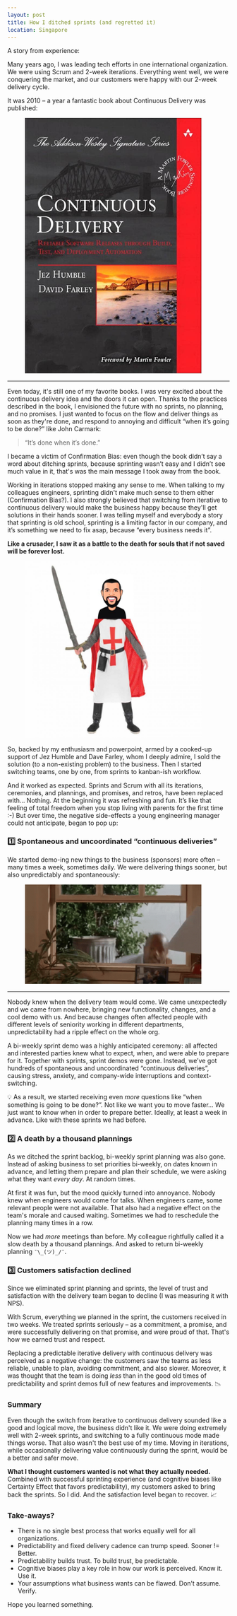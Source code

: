 ```yaml
---
layout: post
title: How I ditched sprints (and regretted it)
location: Singapore
---
```


A story from experience:

Many years ago, I was leading tech efforts in one international organization. We were using Scrum and 2-week iterations. Everything went well, we were conquering the market, and our customers were happy with our 2-week delivery cycle. 

It was 2010 – a year a fantastic book about Continuous Delivery was published:

<figure>
<a href="https://www.goodreads.com/book/show/8686650-continuous-delivery">
    <img src="/images/continuous.jpg" width="400px">
</a>
</figure>


---

Even today, it's still one of my favorite books. I was very excited about the continuous delivery idea and the doors it can open. Thanks to the practices described in the book, I envisioned the future with no sprints, no planning, and no promises. I just wanted to focus on the flow and deliver things as soon as they're done, and respond to annoying and difficult “when it’s going to be done?” like John Carmark:

> “It’s done when it’s done.”

I became a victim of Confirmation Bias: even though the book didn’t say a word about ditching sprints, because sprinting wasn’t easy and I didn’t see much value in it, that's was the main message I took away from the book. 

Working in iterations stopped making any sense to me. When talking to my colleagues engineers, sprinting didn't make much sense to them either (Confirmation Bias?). I also strongly believed that switching from iterative to continuous delivery would make the business happy because they'll get solutions in their hands sooner. I was telling myself and everybody a story that sprinting is old school, sprinting is a limiting factor in our company, and it’s something we need to fix asap, because “every business needs it”. 

**Like a crusader, I saw it as a battle to the death for souls that if not saved will be forever lost.**

<figure>
    <img src="/images/crusader.jpg" width="400px">
</figure>

So, backed by my enthusiasm and powerpoint, armed by a cooked-up support of Jez Humble and Dave Farley, whom I deeply admire, I sold the solution (to a non-existing problem) to the business. Then I started switching teams, one by one, from sprints to kanban-ish workflow. 

And it worked as expected. Sprints and Scrum with all its iterations, ceremonies, and plannings, and promises, and retros, have been replaced with… Nothing. At the beginning it was refreshing and fun. It’s like that feeling of total freedom when you stop living with parents for the first time :-) But over time, the negative side-effects a young engineering manager could not anticipate, began to pop up:

### 1️⃣ Spontaneous and uncoordinated “continuous deliveries”


We started demo-ing new things to the business (sponsors) more often – many times a week, sometimes daily. We were delivering things sooner, but also unpredictably and spontaneously:

<figure>
    <img src="/images/message.gif" width="400px">
</figure>

---

Nobody knew when the delivery team would come. We came unexpectedly and we came from nowhere, bringing new functionality, changes, and a cool demo with us. And because changes often affected people with different levels of seniority working in different departments, unpredictability had a ripple effect on the whole org. 


A bi-weekly sprint demo was a highly anticipated ceremony: all affected and interested parties knew what to expect, when, and were able to prepare for it. Together with sprints, sprint demos were gone. Instead, we’ve got hundreds of spontaneous and uncoordinated “continuous deliveries”, causing stress, anxiety, and company-wide interruptions and context-switching. 

💡 As a result, we started receiving even *more* questions like “when something is going to be done?”. Not like we want you to move faster… We just want to know when in order to prepare better. Ideally, at least a week in advance. Like with these sprints we had before.


### 2️⃣ A death by a thousand plannings


As we ditched the sprint backlog, bi-weekly sprint planning was also gone. Instead of asking business to set priorities bi-weekly, on dates known in advance, and letting them prepare and plan their schedule, we were asking what they want *every day*. At random times.


At first it was fun, but the mood quickly turned into annoyance. Nobody knew when engineers would come for talks. When engineers came, some relevant people were not available. That also had a negative effect on the team's morale and caused waiting. Sometimes we had to reschedule the planning many times in a row.

Now we had *more* meetings than before. My colleague rightfully called it a slow death by a thousand plannings. And asked to return bi-weekly planning `¯\_(ツ)_/¯`.


### 3️⃣ Customers satisfaction declined

Since we eliminated sprint planning and sprints, the level of trust and satisfaction with the delivery team began to decline (I was measuring it with NPS). 

With Scrum, everything we planned in the sprint, the customers received in two weeks. We treated sprints seriously – as a commitment, a promise, and were successfully delivering on that promise, and were proud of that. That's how we earned trust and respect. 

Replacing a predictable iterative delivery with continuous delivery was perceived as a negative change: the customers saw the teams as less reliable, unable to plan, avoiding commitment, and also slower. Moreover, it was thought that the team is doing *less* than in the good old times of predictability and sprint demos full of new features and improvements. 📉


### Summary

Even though the switch from iterative to continuous delivery sounded like a good and logical move, the business didn't like it. We were doing extremely well with 2-week sprints, and switching to a fully continuous mode made things worse. That also wasn't the best use of my time. Moving in iterations, while occasionally delivering value continuously during the sprint, would be a better and safer move.

**What I thought customers wanted is not what they actually needed.** Combined with successful sprinting experience (and cognitive biases like Certainty Effect that favors predictability), my customers asked to bring back the sprints. So I did. And the satisfaction level began to recover. 📈


### Take-aways?
- There is no single best process that works equally well for all organizations.
- Predictability and fixed delivery cadence can trump speed. Sooner != Better.
- Predictability builds trust. To build trust, be predictable. 
- Cognitive biases play a key role in how our work is perceived. Know it. Use it.
- Your assumptions what business wants can be flawed. Don’t assume. Verify.

Hope you learned something.
